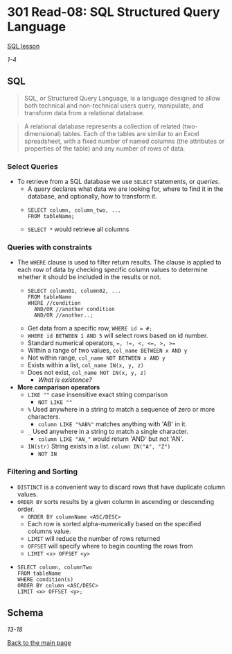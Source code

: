 # 301 Read-08: SQL Structured Query Language
[SQL lesson](https://sqlbolt.com/)<br>

*1-4*
## SQL

> SQL, or Structured Query Language, is a language designed to allow both technical and non-technical users query, manipulate, and transform data from a relational database.

> A relational database represents a collection of related (two-dimensional) tables. Each of the tables are similar to an Excel spreadsheet, with a fixed number of named columns (the attributes or properties of the table) and any number of rows of data.

### Select Queries
+ To retrieve from a SQL database we use `SELECT` statements, or *queries*.
  + A query declares what data we are looking for, where to find it in the database, and optionally, how to transform it.
  + ```
    SELECT column, column_two, ...
    FROM tableName;
    ```
  + `SELECT *` would retrieve all columns

### Queries with constraints

+ The `WHERE` clause is used to filter return results. The clause is applied to each row of data by checking specific column values to determine whether it should be included in the results or not.
  + ```
    SELECT column01, column02, ...
    FROM tableName
    WHERE //condition
      AND/OR //another condition
      AND/OR //another..;
    ```
  + Get data from a specific row, `WHERE id = #;`
  + `WHERE id BETWEEN 1 AND 5` will select rows based on id number.
  + Standard numerical operators, `=, !=, <, <=, >, >=`
  + Within a range of two values, `col_name BETWEEN x AND y`
  + Not within range, `col_name NOT BETWEEN x AND y`
  + Exists within a list, `col_name IN(x, y, z)`
  + Does not exist, `col_name NOT IN(x, y, z)`
    + *What is existence?*
+ **More comparison operators**
  + `LIKE ""` case insensitive exact string comparison
    + `NOT LIKE ""`
  + `%` Used anywhere in a string to match a sequence of zero or more characters.
    + `column LIKE "%AB%"` matches anything with 'AB' in it.
  + `_` Used anywhere in a string to match a single character.
    + `column LIKE "AN_"` would return 'AND' but not 'AN'.
  + `IN(str)` String exists in a list. `column IN("A", "Z")`
    + `NOT IN`

### Filtering and Sorting

+ `DISTINCT` is a convenient way to discard rows that have duplicate column values.
+ `ORDER BY` sorts results by a given column in ascending or descending order.
  + `ORDER BY columnName <ASC/DESC>`
  + Each row is sorted alpha-numerically based on the specified columns value.
  + `LIMIT` will reduce the number of rows returned
  + `OFFSET` will specify where to begin counting the rows from
  + `LIMIT <x> OFFSET <y>`
+ ```
  SELECT column, columnTwo
  FROM tableName
  WHERE condition(s)
  ORDER BY column <ASC/DESC>
  LIMIT <x> OFFSET <y>;
  ```

## Schema
*13-18*





[Back to the main page](../README.md) 